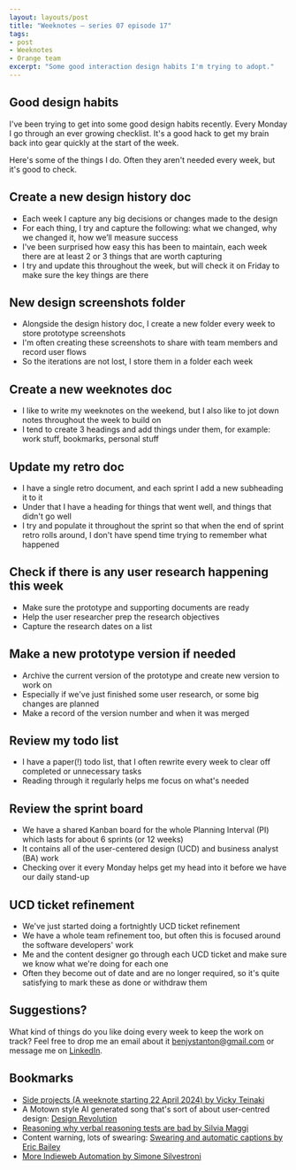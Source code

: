 ```yaml
---
layout: layouts/post
title: "Weeknotes – series 07 episode 17"
tags:
- post
- Weeknotes
- Orange team
excerpt: "Some good interaction design habits I'm trying to adopt."
---
```


## Good design habits

I've been trying to get into some good design habits recently. Every Monday I go through an ever growing checklist. It's a good hack to get my brain back into gear quickly at the start of the week.

Here's some of the things I do. Often they aren't needed every week, but it's good to check.

## Create a new design history doc
- Each week I capture any big decisions or changes made to the design
- For each thing, I try and capture the following: what we changed, why we changed it, how we’ll measure success
- I've been surprised how easy this has been to maintain, each week there are at least 2 or 3 things that are worth capturing
- I try and update this throughout the week, but will check it on Friday to make sure the key things are there

## New design screenshots folder
- Alongside the design history doc, I create a new folder every week to store prototype screenshots
- I'm often creating these screenshots to share with team members and record user flows
- So the iterations are not lost, I store them in a folder each week

## Create a new weeknotes doc
- I like to write my weeknotes on the weekend, but I also like to jot down notes throughout the week to build on
- I tend to create 3 headings and add things under them, for example: work stuff, bookmarks, personal stuff

## Update my retro doc
- I have a single retro document, and each sprint I add a new subheading it to it
- Under that I have a heading for things that went well, and things that didn't go well
- I try and populate it throughout the sprint so that when the end of sprint retro rolls around, I don't have spend time trying to remember what happened

## Check if there is any user research happening this week 
- Make sure the prototype and supporting documents are ready
- Help the user researcher prep the research objectives
- Capture the research dates on a list

## Make a new prototype version if needed
- Archive the current version of the prototype and create new version to work on
- Especially if we've just finished some user research, or some big changes are planned
- Make a record of the version number and when it was merged

## Review my todo list
- I have a paper(!) todo list, that I often rewrite every week to clear off completed or unnecessary tasks
- Reading through it regularly helps me focus on what's needed

## Review the sprint board
- We have a shared Kanban board for the whole Planning Interval (PI) which lasts for about 6 sprints (or 12 weeks)
- It contains all of the user-centered design (UCD) and business analyst (BA) work 
- Checking over it every Monday helps get my head into it before we have our daily stand-up

## UCD ticket refinement
- We've just started doing a fortnightly UCD ticket refinement
- We have a whole team refinement too, but often this is focused around the software developers' work
- Me and the content designer go through each UCD ticket and make sure we know what we're doing for each one
- Often they become out of date and are no longer required, so it's quite satisfying to mark these as done or withdraw them

## Suggestions?

What kind of things do you like doing every week to keep the work on track? Feel free to drop me an email about it <a href="mailto:benjystanton@gmail.com" rel="me">benjystanton@gmail.com</a> or message me on <a href="https://www.linkedin.com/in/benjystanton/" rel="me">LinkedIn</a>.


## Bookmarks 

- [Side projects (A weeknote starting 22 April 2024) by Vicky Teinaki](https://medium.vickyteinaki.com/side-projects-a-weeknote-starting-22-april-2024-4a62c3efae72)
- A Motown style AI generated song that's sort of about user-centred design: [Design Revolution](https://suno.com/song/f081b828-f60a-4dea-acec-71c28ec7b402)
- [Reasoning why verbal reasoning tests are bad by Silvia Maggi](https://silviamaggidesign.com/personal/verbal-reasoning-test-feedback/)
- Content warning, lots of swearing: [Swearing and automatic captions by Eric Bailey](https://ericwbailey.website/published/swearing-and-automatic-captions/)
- [More Indieweb Automation by Simone Silvestroni](https://minutestomidnight.co.uk/blog/more-indieweb-automation/)
